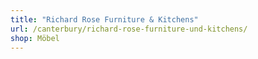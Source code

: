 ```yaml
---
title: "Richard Rose Furniture & Kitchens"
url: /canterbury/richard-rose-furniture-und-kitchens/
shop: Möbel
---
```


